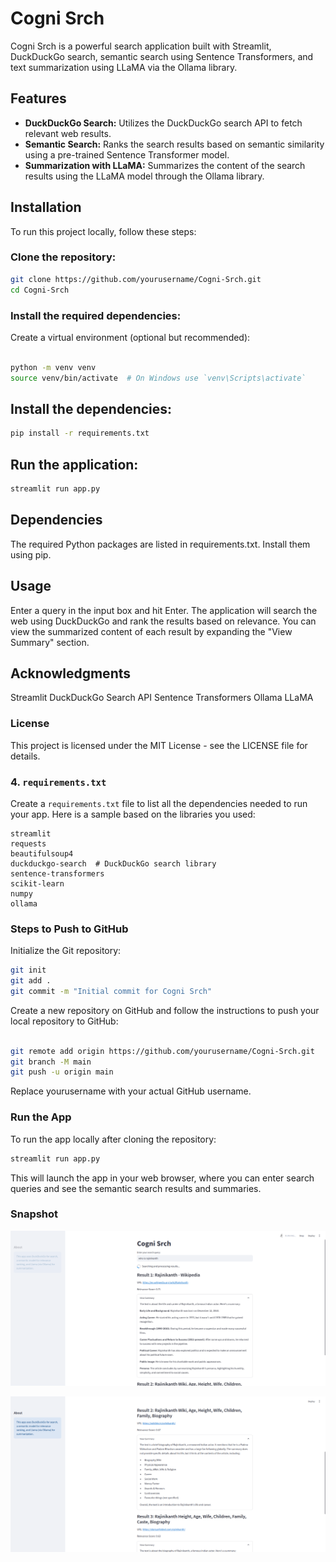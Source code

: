 # Cogni Srch

Cogni Srch is a powerful search application built with Streamlit, DuckDuckGo search, semantic search using Sentence Transformers, and text summarization using LLaMA via the Ollama library.

## Features

- **DuckDuckGo Search:** Utilizes the DuckDuckGo search API to fetch relevant web results.
- **Semantic Search:** Ranks the search results based on semantic similarity using a pre-trained Sentence Transformer model.
- **Summarization with LLaMA:** Summarizes the content of the search results using the LLaMA model through the Ollama library.

## Installation

To run this project locally, follow these steps:

### **Clone the repository:**

   ```bash
   git clone https://github.com/yourusername/Cogni-Srch.git
   cd Cogni-Srch
   ```

### Install the required dependencies:

   Create a virtual environment (optional but recommended):

```bash

python -m venv venv
source venv/bin/activate  # On Windows use `venv\Scripts\activate`
```

## Install the dependencies:

``` bash
pip install -r requirements.txt
```

## Run the application:

``` bash
streamlit run app.py
```

## Dependencies
The required Python packages are listed in requirements.txt. Install them using pip.

## Usage
   Enter a query in the input box and hit Enter.
   The application will search the web using DuckDuckGo and rank the results based on relevance.
   You can view the summarized content of each result by expanding the "View Summary" section.

## Acknowledgments
Streamlit
DuckDuckGo Search API
Sentence Transformers
Ollama LLaMA

### License
This project is licensed under the MIT License - see the LICENSE file for details.


### 4. `requirements.txt`

Create a `requirements.txt` file to list all the dependencies needed to run your app. Here is a sample based on the libraries you used:

```plaintext
streamlit
requests
beautifulsoup4
duckduckgo-search  # DuckDuckGo search library
sentence-transformers
scikit-learn
numpy
ollama
``` 
### Steps to Push to GitHub
Initialize the Git repository:

``` bash
git init
git add .
git commit -m "Initial commit for Cogni Srch"
``` 
Create a new repository on GitHub and follow the instructions to push your local repository to GitHub:

``` bash

git remote add origin https://github.com/yourusername/Cogni-Srch.git
git branch -M main
git push -u origin main
``` 
Replace yourusername with your actual GitHub username.

### Run the App
To run the app locally after cloning the repository:

``` bash
streamlit run app.py
``` 
This will launch the app in your web browser, where you can enter search queries and see the semantic search results and summaries.

### Snapshot
![screenshot](https://github.com/senthilthangaiah/CogniSrch/blob/master/congisrch_snap1.png)

![screenshot](https://github.com/senthilthangaiah/CogniSrch/blob/master/CogniSrch_snap2.png)


